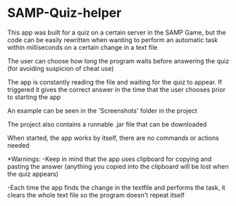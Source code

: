 # SAMP-Quiz-helper

This app was built for a quiz on a certain server in the SAMP Game, but the code can be easily rewritten when wanting to perform an automatic task within milliseconds on a certain change in a text file

The user can choose how long the program waits before answering the quiz (for avoiding suspicion of cheat use)

The app is constantly reading the file and waiting for the quiz to appear. If triggered it gives the correct answer in the time that the user chooses prior to starting the app

An example can be seen in the 'Screenshots' folder in the project

The project also contains a runnable .jar file that can be downloaded

When started, the app works by itself, there are no commands or actions needed


*Warnings: 
-Keep in mind that the app uses clipboard for copying and pasting the answer (anything you copied into the clipboard will be lost when the quiz appears)

-Each time the app finds the change in the textfile and performs the task, it clears the whole text file so the program doesn't repeat itself
